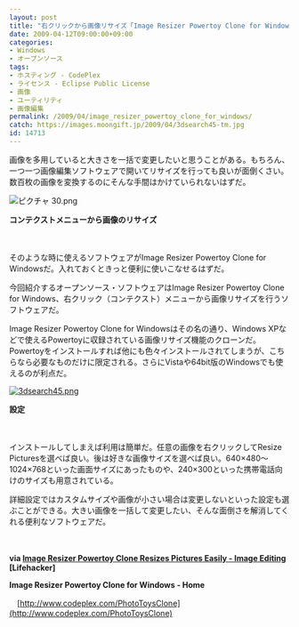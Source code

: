 ```yaml
---
layout: post
title: "右クリックから画像リサイズ「Image Resizer Powertoy Clone for Windows」"
date: 2009-04-12T09:00:00+09:00
categories:
- Windows
- オープンソース
tags: 
- ホスティング - CodePlex
- ライセンス - Eclipse Public License
- 画像
- ユーティリティ
- 画像編集
permalink: /2009/04/image_resizer_powertoy_clone_for_windows/
catch: https://images.moongift.jp/2009/04/3dsearch45-tm.jpg
id: 14713
---
```

画像を多用していると大きさを一括で変更したいと思うことがある。もちろん、一つ一つ画像編集ソフトウェアで開いてリサイズを行っても良いが面倒くさい。数百枚の画像を変換するのにそんな手間はかけていられないはずだ。

  

![ピクチャ 30.png](https://images.moongift.jp/2009/04/30.png)

  

**コンテクストメニューから画像のリサイズ**

  

　

  

そのような時に使えるソフトウェアがImage Resizer Powertoy Clone for Windowsだ。入れておくときっと便利に使いこなせるはずだ。

  

今回紹介するオープンソース・ソフトウェアはImage Resizer Powertoy Clone for Windows、右クリック（コンテクスト）メニューから画像リサイズを行うソフトウェアだ。

  
<!--more-->

Image Resizer Powertoy Clone for Windowsはその名の通り、Windows XPなどで使えるPowertoyに収録されている画像リサイズ機能のクローンだ。Powertoyをインストールすれば他にも色々インストールされてしまうが、こちらなら必要なものだけに限定される。さらにVistaや64bit版のWindowsでも使えるのが利点だ。

  

[![3dsearch45.png](https://images.moongift.jp/2009/04/3dsearch45-tm.jpg)](https://images.moongift.jp/2009/04/3dsearch45.png)  
  
**設定**

  

　

  

インストールしてしまえば利用は簡単だ。任意の画像を右クリックしてResize Picturesを選べば良い。後は好きな画像サイズを選べば良い。640×480〜1024×768といった画面サイズにあったものや、240×300といった携帯電話向けのサイズも用意されている。

  

詳細設定ではカスタムサイズや画像が小さい場合は変更しないといった設定も選ぶことができる。大きい画像を一括して変更したい、そんな面倒さを解消してくれる便利なソフトウェアだ。

  

　

  

**via [Image Resizer Powertoy Clone Resizes Pictures Easily - Image Editing](http://lifehacker.com/5199776/image-resizer-powertoy-clone-resizes-pictures-easily) [Lifehacker]**

  

**Image Resizer Powertoy Clone for Windows - Home**  
  
　[http://www.codeplex.com/PhotoToysClone](http://www.codeplex.com/PhotoToysClone)

  
